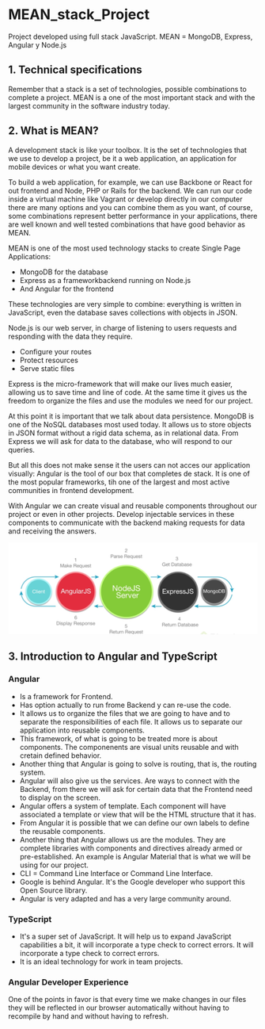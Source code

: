 # MEAN_stack_Project
Project developed using full stack JavaScript.
MEAN = MongoDB, Express, Angular y Node.js

## 1. Technical specifications
Remember that a stack is a set of technologies, possible combinations to complete a project. 
MEAN is a one of the most important stack and with the largest community in the software industry today.

## 2. What is MEAN?
A development stack is like your toolbox. It is the set of technologies that we use to develop a project, be it a web application, an application for mobile devices or what you want create.

To build a web application, for example, we can use Backbone or React for out frontend and Node, PHP or Rails for the backend. We can run our code inside a virtual machine like Vagrant or develop directly in our computer there are many options and you can combine them as you want, of course, some combinations represent better performance in your applications, there are well known and well tested combinations that have good behavior as MEAN.

MEAN is one of the most used technology stacks to create Single Page Applications:
* MongoDB for the database
* Express as a frameworkbackend running on Node.js
* And Angular for the frontend

These technologies are very simple to combine: everything is written in JavaScript, even the database saves collections with objects in JSON.

Node.js is our web server, in charge of listening to users requests and responding with the data they require.
* Configure your routes
* Protect resources
* Serve static files

Express is the micro-framework that will make our lives much easier, allowing us to save time and line of code. At the same time it gives us the freedom to organize the files and use the modules we need for our project.

At this point it is important that we talk about data persistence. MongoDB is one of the NoSQL databases most used today. It allows us to store objects in JSON format without a rigid data schema, as in relational data.
From Express we will ask for data to the database, who will respond to our queries.

But all this does not make sense it the users can not acces our application visually: Angular is the tool of our box that completes de stack. It is one of the most popular frameworks, tih one of the largest and most active communities in frontend development.

With Angular we can create visual and reusable components throughout our project or even in other projects. Develop injectable services in these components to communicate with the backend making requests for data and receiving the answers.

![MEAN process](/images/server.png)

## 3. Introduction to Angular and TypeScript
### Angular
* Is a framework for Frontend.
* Has option actually to run frome Backend y can re-use the code.
* It allows us to organize the files that we are going to have and to separate the responsibilities of each file. It allows us to separate our application into reusable components.
* This framework, of what is going to be treated more is about components. The componenents are visual units reusable and with cretain defined behavior.
* Another thing that Angular is going to solve is routing, that is, the routing system.
* Angular will also give us the services. Are ways to connect with the Backend, from there we will ask for certain data that the Frontend need to display on the screen.
* Angular offers a system of template. Each component will have associated a template or view that will be the HTML structure that it has.
* From Angular it is possible that we can define our own labels to define the reusable components.
* Another thing that Angular allows us are the modules. They are complete libraries with components and directives already armed or pre-established. An example is Angular Material that is what we will be using for our project.
* CLI = Command Line Interface or Command Line Interface.
* Google is behind Angular. It's the Google developer who support this Open Source library.
* Angular is very adapted and has a very large community around.

### TypeScript
* It's a super set of JavaScript. It will help us to expand JavaScript capabilities a bit, it will incorporate a type check to correct errors. It will incorporate a type check to correct errors.
* It is an ideal technology for work in team projects.

### Angular Developer Experience
One of the points in favor is that every time we make changes in our files they will be reflected in our browser automatically without having to recompile by hand and without having to refresh.

